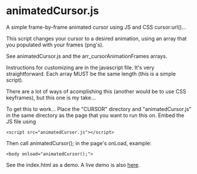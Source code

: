 # animatedCursor.js
 A simple frame-by-frame animated cursor using JS and CSS cursor:url()...

This script changes your cursor to a desired animation, using an array that you populated with your frames (png's).

See animatedCursor.js and the arr_cursorAnimationFrames arrays.

Instructions for customizing are in the javascript file. It's very straightforward. Each array MUST be the same length (this is a simple script).

There are a lot of ways of acomplishing this (another would be to use CSS keyframes), but this one is my take...

To get this to work...
Place the "CURSOR" directory and "animatedCursor.js" in the same directory as the page that you want to run this on.
Embed the JS file using
```
<script src="animatedCursor.js"></script>
```
Then call animatedCursor(); in the page's onLoad, example:
```
<body onload="animatedCursor();">
```

See the index.html as a demo.
A live demo is also [here](http://tetrageddon.com/animatedCursor/).
